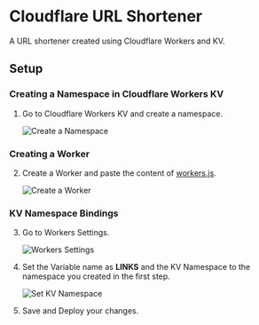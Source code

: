 # Cloudflare URL Shortener
A URL shortener created using Cloudflare Workers and KV.

## Setup

### Creating a Namespace in Cloudflare Workers KV

1. Go to Cloudflare Workers KV and create a namespace.
   
   ![Create a Namespace](https://github.com/ChaosCrusader/URLShortner/assets/105801260/e758b1fa-6017-428b-9e64-250369642950)

### Creating a Worker

2. Create a Worker and paste the content of [workers.js](https://github.com/ChaosCrusader/CFURLShortner/blob/main/workers.js).
   
   ![Create a Worker](https://github.com/ChaosCrusader/URLShortner/assets/105801260/886b450b-b735-41d7-bc16-59f647003670)

### KV Namespace Bindings

3. Go to Workers Settings.
   
   ![Workers Settings](https://github.com/ChaosCrusader/URLShortner/assets/105801260/db773367-c2ff-4248-8b14-e9f74fe371c6)

4. Set the Variable name as **LINKS** and the KV Namespace to the namespace you created in the first step.
   
   ![Set KV Namespace](https://github.com/ChaosCrusader/URLShortner/assets/105801260/372cbdf4-b82d-4461-ad34-81f9fecae692)

5. Save and Deploy your changes.
